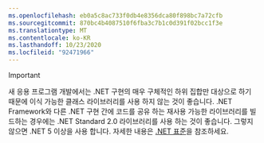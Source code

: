 ```yaml
---
ms.openlocfilehash: eb0a5c8ac733f0db4e8356dca80f898bc7a72cfb
ms.sourcegitcommit: 870bc4b4087510f6fba3c7b1c0d391f02bcc1f3e
ms.translationtype: MT
ms.contentlocale: ko-KR
ms.lasthandoff: 10/23/2020
ms.locfileid: "92471966"
---
```

> [!IMPORTANT]
> 새 응용 프로그램 개발에서는 .NET 구현의 매우 구체적인 하위 집합만 대상으로 하기 때문에 이식 가능한 클래스 라이브러리를 사용 하지 않는 것이 좋습니다. .NET Framework와 다른 .NET 구현 간에 코드를 공유 하는 재사용 가능한 라이브러리를 빌드하는 경우에는 .NET Standard 2.0 라이브러리를 사용 하는 것이 좋습니다. 그렇지 않으면 .NET 5 이상을 사용 합니다. 자세한 내용은 [.NET 표준](~/docs/standard/net-standard.md)을 참조하세요.
